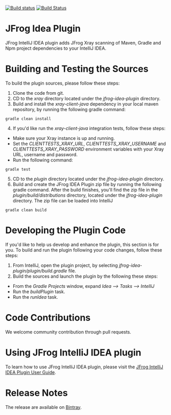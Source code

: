 [![Build status](https://ci.appveyor.com/api/projects/status/vypm9uua3vf3plan?svg=true)](https://ci.appveyor.com/project/jfrog-ecosystem/jfrog-idea-plugin) [![Build Status](https://travis-ci.org/jfrog/jfrog-idea-plugin.svg?branch=master)](https://travis-ci.org/jfrog/jfrog-idea-plugin)
# JFrog Idea Plugin 

JFrog IntelliJ IDEA plugin adds JFrog Xray scanning of Maven, Gradle and Npm project dependencies to your IntelliJ IDEA.

# Building and Testing the Sources

To build the plugin sources, please follow these steps:
1. Clone the code from git.
2. CD to the *xray* directory located under the *jfrog-idea-plugin* directory.
3. Build and install the *xray-client-java* dependency in your local maven repository, by running the following gradle command:
```
gradle clean install
```
4. If you'd like run the *xray-client-java* integration tests, follow these steps:
* Make sure your Xray instance is up and running.
* Set the *CLIENTTESTS_XRAY_URL*, *CLIENTTESTS_XRAY_USERNAME* and *CLIENTTESTS_XRAY_PASSWORD* environment variables with your Xray URL, username and password.
* Run the following command:
```
gradle test
```
5. CD to the *plugin* directory located under the *jfrog-idea-plugin* directory.
6. Build and create the JFrog IDEA Plugin zip file by running the following gradle command.
After the build finishes, you'll find the zip file in the *plugin/build/distributions* directory, located under the *jfrog-idea-plugin* directory.
The zip file can be loaded into IntelliJ

```
gradle clean build
```

# Developing the Plugin Code
If you'd like to help us develop and enhance the plugin, this section is for you.
To build and run the plugin following your code changes, follow these steps:

1. From IntelliJ, open the plugin project, by selecting *jfrog-idea-plugin/plugin/build.gradle* file.
2. Build the sources and launch the plugin by the following these steps:
* From the *Gradle Projects* window, expand *Idea --> Tasks -->  IntelliJ*
* Run the *buildPlugin* task.
* Run the *runIdea* task.

# Code Contributions
We welcome community contribution through pull requests.

# Using JFrog IntelliJ IDEA plugin
To learn how to use JFrog IntelliJ IDEA plugin, please visit the [JFrog IntelliJ IDEA Plugin User Guide](https://www.jfrog.com/confluence/display/XRAY/IDE+Integration).

# Release Notes
The release are available on [Bintray](https://bintray.com/jfrog/jfrog-jars/jfrog-idea-plugin#release).

 
